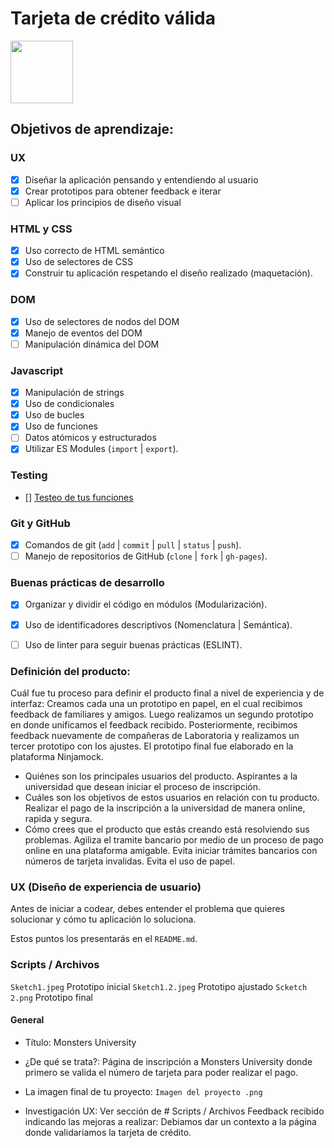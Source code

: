 # Tarjeta de crédito válida
 <img src="https://user-images.githubusercontent.com/65794191/96667258-5753fa00-131e-11eb-904d-7136d5f72e9d.png" width=100px>

## Objetivos de aprendizaje:

### UX

* [X] Diseñar la aplicación pensando y entendiendo al usuario
* [X] Crear prototipos para obtener feedback e iterar
* [ ] Aplicar los principios de diseño visual

### HTML y CSS

* [X] Uso correcto de HTML semántico
* [X] Uso de selectores de CSS
* [X] Construir tu aplicación respetando el diseño realizado (maquetación).

### DOM

* [X] Uso de selectores de nodos del DOM
* [X] Manejo de eventos del DOM
* [ ] Manipulación dinámica del DOM

### Javascript

* [X] Manipulación de strings
* [X] Uso de condicionales
* [X] Uso de bucles
* [X] Uso de funciones
* [ ] Datos atómicos y estructurados
* [X] Utilizar ES Modules (`import` | `export`).

### Testing

* [] [Testeo de tus funciones](https://jestjs.io/docs/es-ES/getting-started)

### Git y GitHub

* [X] Comandos de git (`add` | `commit` | `pull` | `status` | `push`).
* [ ] Manejo de repositorios de GitHub (`clone` | `fork` | `gh-pages`).

### Buenas prácticas de desarrollo

* [X] Organizar y dividir el código en módulos (Modularización).
* [X] Uso de identificadores descriptivos (Nomenclatura | Semántica).
* [ ] Uso de linter para seguir buenas prácticas (ESLINT).


### Definición del producto:

Cuál fue tu proceso para definir el producto final a nivel de experiencia y de interfaz:
Creamos cada una un prototipo en papel, en el cual recibimos feedback de familiares y amigos. Luego realizamos un segundo prototipo en donde unificamos el feedback recibido. 
Posteriormente, recibimos feedback nuevamente de compañeras de Laboratoria y realizamos un tercer prototipo con los ajustes. El prototipo final fue elaborado en la plataforma Ninjamock. 

* Quiénes son los principales usuarios del producto.
Aspirantes a la universidad que desean iniciar el proceso de inscripción.
* Cuáles son los objetivos de estos usuarios en relación con tu producto.
Realizar el pago de la inscripción a la universidad de manera online, rapida y segura. 
* Cómo crees que el producto que estás creando está resolviendo sus problemas.
Agiliza el tramite bancario por medio de un proceso de pago online en una plataforma amigable. 
Evita iniciar trámites bancarios con números de tarjeta invalidas.
Evita el uso de papel.


### UX (Diseño de experiencia de usuario)

Antes de iniciar a codear, debes entender el problema que quieres solucionar y
cómo tu aplicación lo soluciona.


Estos puntos los presentarás en el `README.md`.

### Scripts / Archivos
`Sketch1.jpeg` Prototipo inicial 
`Sketch1.2.jpeg` Prototipo ajustado 
`Scketch 2.png` Prototipo final 

#### General

* Título: Monsters University 
* ¿De qué se trata?: Página de inscripción a Monsters University donde primero se valida el número de tarjeta para poder realizar el pago. 
* La imagen final de tu proyecto: `Imagen del proyecto .png`

* Investigación UX:
Ver sección de # Scripts / Archivos
Feedback recibido indicando las mejoras a realizar:
Debiamos dar un contexto a la página donde validariamos la tarjeta de crédito. 
  


